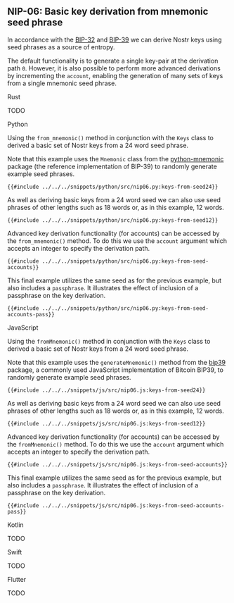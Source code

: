 ## NIP-06: Basic key derivation from mnemonic seed phrase

In accordance with the [BIP-32](https://github.com/bitcoin/bips/blob/master/bip-0032.mediawiki) and [BIP-39](https://github.com/bitcoin/bips/blob/master/bip-0039.mediawiki) we can derive Nostr keys using seed phrases as a source of entropy.

The default functionality is to generate a single key-pair at the derivation path `0`. 
However, it is also possible to perform more advanced derivations by incrementing the `account`, 
enabling the generation of many sets of keys from a single mnemonic seed phrase.

<custom-tabs category="lang">

<div slot="title">Rust</div>
<section>

TODO

</section>

<div slot="title">Python</div>
<section>

Using the `from_mnemonic()` method in conjunction with the `Keys` class to derived a basic set of Nostr keys from a 24 word seed phrase.

Note that this example uses the `Mnemonic` class from the [python-mnemonic](https://github.com/trezor/python-mnemonic) package (the reference implementation of BIP-39) to randomly generate example seed phrases.

```python,ignore
{{#include ../../../snippets/python/src/nip06.py:keys-from-seed24}}
```

As well as deriving basic keys from a 24 word seed we can also use seed phrases of other lengths such as 18 words or, as in this example, 12 words.

```python,ignore
{{#include ../../../snippets/python/src/nip06.py:keys-from-seed12}}
```

Advanced key derivation functionality (for accounts) can be accessed by the `from_mnemonic()` method. 
To do this we use the `account` argument which accepts an integer to specify the derivation path.

```python,ignore
{{#include ../../../snippets/python/src/nip06.py:keys-from-seed-accounts}}
```

This final example utilizes the same seed as for the previous example, but also includes a `passphrase`. 
It illustrates the effect of inclusion of a passphrase on the key derivation.

```python,ignore
{{#include ../../../snippets/python/src/nip06.py:keys-from-seed-accounts-pass}}
```

</section>

<div slot="title">JavaScript</div>
<section>

Using the `fromMnemonic()` method in conjunction with the `Keys` class to derived a basic set of Nostr keys from a 24 word seed phrase.

Note that this example uses the `generateMnemonic()` method from the [bip39](https://github.com/bitcoinjs/bip39) package, a commonly used JavaScript implementation of Bitcoin BIP39, to randomly generate example seed phrases.

```javascript,ignore
{{#include ../../../snippets/js/src/nip06.js:keys-from-seed24}}
```

As well as deriving basic keys from a 24 word seed we can also use seed phrases of other lengths such as 18 words or, as in this example, 12 words.

```javascript,ignore
{{#include ../../../snippets/js/src/nip06.js:keys-from-seed12}}
```

Advanced key derivation functionality (for accounts) can be accessed by the `fromMnemonic()` method. 
To do this we use the `account` argument which accepts an integer to specify the derivation path.

```javascript,ignore
{{#include ../../../snippets/js/src/nip06.js:keys-from-seed-accounts}}
```

This final example utilizes the same seed as for the previous example, but also includes a `passphrase`. 
It illustrates the effect of inclusion of a passphrase on the key derivation.

```javascript,ignore
{{#include ../../../snippets/js/src/nip06.js:keys-from-seed-accounts-pass}}
```

</section>

<div slot="title">Kotlin</div>
<section>

TODO

</section>

<div slot="title">Swift</div>
<section>

TODO

</section>

<div slot="title">Flutter</div>
<section>

TODO

</section>
</custom-tabs>
